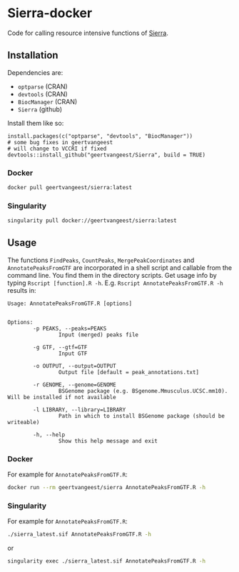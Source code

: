 # Sierra-docker

Code for calling resource intensive functions of [Sierra](https://github.com/VCCRI/Sierra).

## Installation

Dependencies are:
- `optparse` (CRAN)
- `devtools` (CRAN)
- `BiocManager` (CRAN)
- `Sierra` (github)

Install them like so:

```
install.packages(c("optparse", "devtools", "BiocManager"))
# some bug fixes in geertvangeest
# will change to VCCRI if fixed
devtools::install_github("geertvangeest/Sierra", build = TRUE)
```

### Docker

```sh
docker pull geertvangeest/sierra:latest
```

### Singularity

```sh
singularity pull docker://geertvangeest/sierra:latest
```

## Usage 

The functions `FindPeaks`, `CountPeaks`, `MergePeakCoordinates` and `AnnotatePeaksFromGTF` are incorporated in a shell script and callable from the command line. You find them in the directory scripts. Get usage info by typing `Rscript [function].R -h`.
E.g. `Rscript AnnotatePeaksFromGTF.R -h` results in: 

```
Usage: AnnotatePeaksFromGTF.R [options]


Options:
        -p PEAKS, --peaks=PEAKS
                Input (merged) peaks file

        -g GTF, --gtf=GTF
                Input GTF

        -o OUTPUT, --output=OUTPUT
                Output file [default = peak_annotations.txt]

        -r GENOME, --genome=GENOME
                BSGenome package (e.g. BSgenome.Mmusculus.UCSC.mm10). Will be installed if not available

        -l LIBRARY, --library=LIBRARY
                Path in which to install BSGenome package (should be writeable)

        -h, --help
                Show this help message and exit
```

### Docker

For example for `AnnotatePeaksFromGTF.R`:

```sh
docker run --rm geertvangeest/sierra AnnotatePeaksFromGTF.R -h
```

### Singularity

For example for `AnnotatePeaksFromGTF.R`:

```sh
./sierra_latest.sif AnnotatePeaksFromGTF.R -h
```

or 
```sh
singularity exec ./sierra_latest.sif AnnotatePeaksFromGTF.R -h
```
